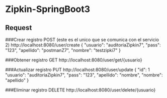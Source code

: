 # Zipkin-SpringBoot3

## Request
###Crear registro POST (este es el unico que se comunica con el servicio 2)
http://localhost:8080/user/create
{
    "usuario": "auditoriaZipkin7",
    "pass": "123",
    "apellido": "postmanZ7",
    "nombre": "testzipki7"
}

###Obtener registro GET
http://localhost:8080/user/get/{usuario}

###Actualizar registro PUT
http://localhost:8080/user/update
{
    "id": 1
    "usuario": "auditoriaZipkin7",
    "pass": "123",
    "apellido": "nombre",
    "nombre": "apellido"
}

###Eliminar registro DELETE
http://localhost:8080/user/delete/{usuario}
